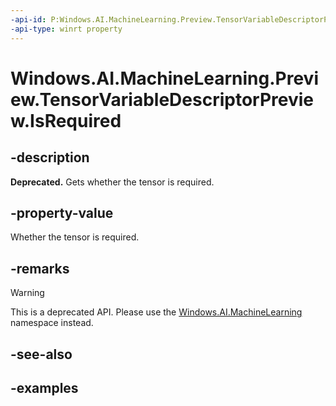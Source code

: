 ```yaml
---
-api-id: P:Windows.AI.MachineLearning.Preview.TensorVariableDescriptorPreview.IsRequired
-api-type: winrt property
---
```


<!-- Property syntax.
public bool IsRequired { get; }
-->

# Windows.AI.MachineLearning.Preview.TensorVariableDescriptorPreview.IsRequired

## -description
**Deprecated.** Gets whether the tensor is required.

## -property-value
Whether the tensor is required.

## -remarks

> [!Warning]
> This is a deprecated API. Please use the [Windows.AI.MachineLearning](../windows.ai.machinelearning/windows_ai_machinelearning.md) namespace instead.

## -see-also

## -examples

